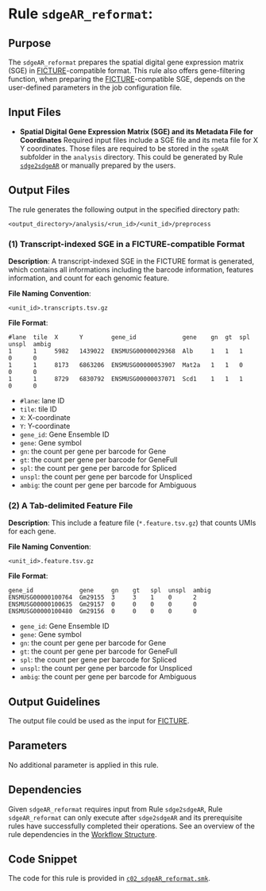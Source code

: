 # Rule `sdgeAR_reformat`:

## Purpose
The `sdgeAR_reformat` prepares the spatial digital gene expression matrix (SGE) in [FICTURE](https://seqscope.github.io/ficture/)-compatible format. This rule also offers gene-filtering function, when preparing the [FICTURE](https://seqscope.github.io/ficture/)-compatible SGE, depends on the user-defined parameters in the job configuration file.

## Input Files
* **Spatial Digital Gene Expression Matrix (SGE) and its Metadata File for Coordinates**
Required input files include a SGE file and its meta file for X Y coordinates. Those files are required to be stored in the `sgeAR` subfolder in the `analysis` directory. This could be generated by Rule [`sdge2sdgeAR`](./sdge2sdgeAR.md) or manually prepared by the users.

## Output Files
The rule generates the following output in the specified directory path:
```
<output_directory>/analysis/<run_id>/<unit_id>/preprocess
```

### (1) Transcript-indexed SGE in a FICTURE-compatible Format

**Description**: A transcript-indexed SGE in the FICTURE format is generated, which contains all informations including the barcode information, features information, and count for each genomic feature. 

**File Naming Convention**: 
```
<unit_id>.transcripts.tsv.gz
```

**File Format**:
```
#lane  tile  X      Y        gene_id             gene    gn  gt  spl  unspl  ambig
1      1     5982   1439022  ENSMUSG00000029368  Alb     1   1   1    0      0
1      1     8173   6863206  ENSMUSG00000053907  Mat2a   1   1   0    0      0
1      1     8729   6830792  ENSMUSG00000037071  Scd1    1   1   1    0      0
```

 * `#lane`: lane ID
 * `tile`: tile ID
 * `X`: X-coordinate
 * `Y`: Y-coordinate
 * `gene_id`: Gene Ensemble ID
 * `gene`: Gene symbol
 * `gn`: the count per gene per barcode for Gene
 * `gt`: the count per gene per barcode for GeneFull
 * `spl`: the count per gene per barcode for Spliced
 * `unspl`: the count per gene per barcode for Unspliced
 * `ambig`: the count per gene per barcode for Ambiguous

### (2) A Tab-delimited Feature File
**Description**: This include a feature file (`*.feature.tsv.gz`) that counts UMIs for each gene.

**File Naming Convention**:
```
<unit_id>.feature.tsv.gz 
```

**File Format**:

```
gene_id             gene     gn    gt   spl  unspl  ambig
ENSMUSG00000100764  Gm29155  3     3    1    0      2
ENSMUSG00000100635  Gm29157  0     0    0    0      0
ENSMUSG00000100480  Gm29156  0     0    0    0      0
```

 * `gene_id`: Gene Ensemble ID
 * `gene`: Gene symbol
 * `gn`: the count per gene per barcode for Gene
 * `gt`: the count per gene per barcode for GeneFull
 * `spl`: the count per gene per barcode for Spliced
 * `unspl`: the count per gene per barcode for Unspliced
 * `ambig`: the count per gene per barcode for Ambiguous

## Output Guidelines
The output file could be used as the input for [FICTURE](https://seqscope.github.io/ficture/).

## Parameters
No additional parameter is applied in this rule.

## Dependencies
Given `sdgeAR_reformat` requires input from Rule `sdge2sdgeAR`, Rule `sdgeAR_reformat` can only execute after `sdge2sdgeAR` and its prerequisite rules have successfully completed their operations. See an overview of the rule dependencies in the [Workflow Structure](../../home/workflow_structure.md).

## Code Snippet
The code for this rule is provided in [`c02_sdgeAR_reformat.smk`](https://github.com/seqscope/NovaScope/blob/main/rules/c02_sdgeAR_reformat.smk).
